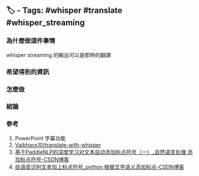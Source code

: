 ## 🏷️ - Tags: #whisper #translate #whisper_streaming 

### 為什麼做這件事情
whisper streaming 的輸出可以是即時的翻譯
### 希望得到的資訊
### 怎麼做
### 結論
### 參考
1. PowerPoint 字幕功能
2. [Vaibhavs10/translate-with-whisper](https://github.com/Vaibhavs10/translate-with-whisper)
3. [基于PaddleNLP的深度学习对文本自动添加标点符号（一）_自然语言处理 添加标点符号-CSDN博客](https://blog.csdn.net/YY007H/article/details/134745807)
4. [给语音识别文本加上标点符号_python 根据文字语义添加标点-CSDN博客](https://blog.csdn.net/qq_33200967/article/details/122474859)